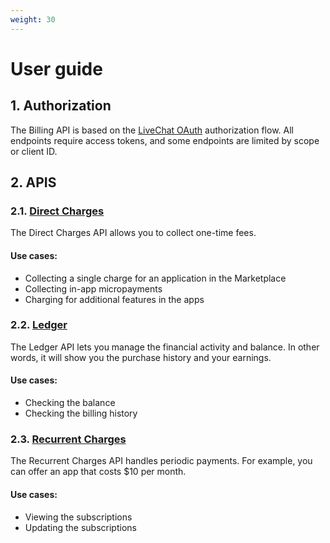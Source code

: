 ```yaml
---
weight: 30
---
```


# User guide

## 1. Authorization

The Billing API is based on the [LiveChat OAuth](https://developers.livechatinc.com/beta-docs/authorization/) authorization flow. All endpoints require access tokens, and some endpoints are limited by scope or client ID.

## 2. APIS

### 2.1. [Direct Charges](#direct-charges)

The Direct Charges API allows you to collect one-time fees.

#### Use cases:

* Collecting a single charge for an application in the Marketplace
* Collecting in-app micropayments
* Charging for additional features in the apps

### 2.2. [Ledger](#ledger)

The Ledger API lets you manage the financial activity and balance. In other words, it will show you the purchase history and your earnings.

#### Use cases:

* Checking the balance
* Checking the billing history

### 2.3. [Recurrent Charges](#recurrent-charges)

The Recurrent Charges API handles periodic payments. For example, you can offer an app that costs $10 per month.

#### Use cases:

* Viewing the subscriptions
* Updating the subscriptions
